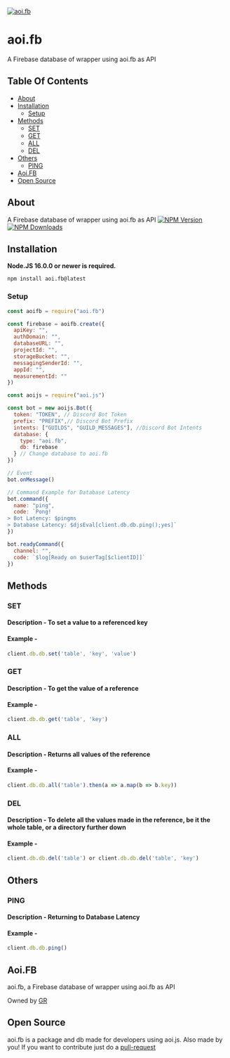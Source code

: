 <br />
    <p>
    <a href="https://www.npmjs.com/package/aoi.fb"><img src="https://cdn.discordapp.com/attachments/929747405916733460/934447223117340732/AoiFB_LogoTransparent_2.0.png" alt="aoi.fb" /></a>
  </p>

# aoi.fb

A Firebase database of wrapper using aoi.fb as API


## Table Of Contents

- [About](#about)
- [Installation](#installation)
  - [Setup](#setup)
- [Methods](#methods)
  - [SET](#set)
  - [GET](#get)
  - [ALL](#all)
  - [DEL](#del)
- [Others](#others)
  - [PING](#ping)
- [Aoi.FB](#aoi.fb)
- [Open Source](#open-source)

## About
A Firebase database of wrapper using aoi.fb as API
[![NPM Version](https://img.shields.io/npm/v/aoi.fb.svg?maxAge=3600)](https://www.npmjs.com/package/aoi.fb)
[![NPM Downloads](https://img.shields.io/npm/dt/aoi.fb.svg?maxAge=3600)](https://www.npmjs.com/package/aoi.fb)
## Installation

**Node.JS 16.0.0 or newer is required.**  

```sh-session
npm install aoi.fb@latest
```

### Setup

```js
const aoifb = require("aoi.fb")

const firebase = aoifb.create({
  apiKey: "",
  authDomain: "",
  databaseURL: "",
  projectId: "",
  storageBucket: "",
  messagingSenderId: "",
  appId: "",
  measurementId: ""
})

const aoijs = require("aoi.js")

const bot = new aoijs.Bot({
  token: "TOKEN", // Discord Bot Token
  prefix: "PREFIX",// Discord Bot Prefix
  intents: ["GUILDS", "GUILD_MESSAGES"], //Discord Bot Intents
  database: {
    type: "aoi.fb",
    db: firebase
  } // Change database to aoi.fb
})

// Event
bot.onMessage()

// Command Example for Database Latency
bot.command({
  name: "ping",
  code: `Pong!
> Bot Latency: $pingms
> Database Latency: $djsEval[client.db.db.ping();yes]`
})

bot.readyCommand({
  channel: "",
  code: `$log[Ready on $userTag[$clientID]]`
})

```

## Methods
### SET
#### Description - To set a value to a referenced key
#### Example - 
```js
client.db.db.set('table', 'key', 'value')
```
### GET
#### Description - To get the value of a reference
#### Example - 
```js
client.db.db.get('table', 'key')
```

### ALL
#### Description - Returns all values of the reference
#### Example - 
```js
client.db.db.all('table').then(a => a.map(b => b.key))
```
### DEL
#### Description - To delete all the values made in the reference, be it the whole table, or a directory further down
#### Example - 
```js
client.db.db.del('table') or client.db.db.del('table', 'key')
```

## Others
### PING
#### Description  - Returning to Database Latency
#### Example - 
```js
client.db.db.ping()
```

## Aoi.FB

aoi.fb, a Firebase database of wrapper using aoi.fb as API

Owned by [GR](https://github.com/guihrib/) </br>

## Open Source

aoi.fb is a package and db made for developers using aoi.js. Also made by you! If you want to contribute just do a [pull-request](https://docs.github.com/en/pull-requests/collaborating-with-pull-requests/proposing-changes-to-your-work-with-pull-requests/about-pull-requests)